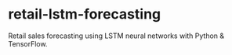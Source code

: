 # retail-lstm-forecasting
Retail sales forecasting using LSTM neural networks with Python &amp; TensorFlow.
